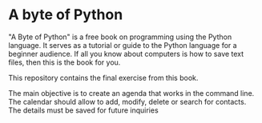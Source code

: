 # A byte of Python
"A Byte of Python" is a free book on programming using the Python language. It serves as a tutorial or guide to the Python language for a beginner audience. If all you know about computers is how to save text files, then this is the book for you.

This repository contains the final exercise from this book.

The main objective is to create an agenda that works in the command line. The calendar should allow to add, modify, delete or search for contacts. The details must be saved for future inquiries

